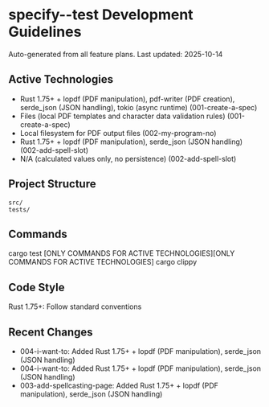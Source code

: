 # specify--test Development Guidelines

Auto-generated from all feature plans. Last updated: 2025-10-14

## Active Technologies
- Rust 1.75+ + lopdf (PDF manipulation), pdf-writer (PDF creation), serde_json (JSON handling), tokio (async runtime) (001-create-a-spec)
- Files (local PDF templates and character data validation rules) (001-create-a-spec)
- Local filesystem for PDF output files (002-my-program-no)
- Rust 1.75+ + lopdf (PDF manipulation), serde_json (JSON handling) (002-add-spell-slot)
- N/A (calculated values only, no persistence) (002-add-spell-slot)

## Project Structure
```
src/
tests/
```

## Commands
cargo test [ONLY COMMANDS FOR ACTIVE TECHNOLOGIES][ONLY COMMANDS FOR ACTIVE TECHNOLOGIES] cargo clippy

## Code Style
Rust 1.75+: Follow standard conventions

## Recent Changes
- 004-i-want-to: Added Rust 1.75+ + lopdf (PDF manipulation), serde_json (JSON handling)
- 004-i-want-to: Added Rust 1.75+ + lopdf (PDF manipulation), serde_json (JSON handling)
- 003-add-spellcasting-page: Added Rust 1.75+ + lopdf (PDF manipulation), serde_json (JSON handling)

<!-- MANUAL ADDITIONS START -->
<!-- MANUAL ADDITIONS END -->
